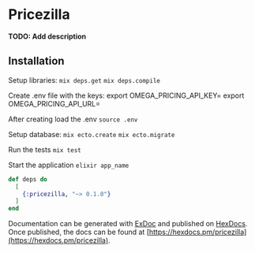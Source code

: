 # Pricezilla

**TODO: Add description**

## Installation

Setup libraries:
`mix deps.get`
`mix deps.compile`

Create .env file with the keys:
export OMEGA_PRICING_API_KEY=
export OMEGA_PRICING_API_URL=

After creating load the .env
`source .env`

Setup database:
`mix ecto.create`
`mix ecto.migrate`

Run the tests
`mix test`

Start the application
`elixir app_name`

```elixir
def deps do
  [
    {:pricezilla, "~> 0.1.0"}
  ]
end
```

Documentation can be generated with [ExDoc](https://github.com/elixir-lang/ex_doc)
and published on [HexDocs](https://hexdocs.pm). Once published, the docs can
be found at [https://hexdocs.pm/pricezilla](https://hexdocs.pm/pricezilla).

